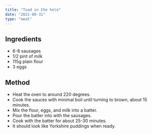 ```yaml
---
title: "Toad in the hole"
date: "2021-08-31"
type: "meat"
---
```


## Ingredients

- 6-8 sausages
- 1/2 pint of milk
- 115g plain flour
- 3 eggs

## Method

- Heat the oven to around 220 degrees.
- Cook the sauces with minimal boil until turning to brown, about 15 minutes.
- Mix the flour, eggs, and milk into a batter.
- Pour the batter into with the sausages.
- Cook with the batter for about 25-30 minutes.
- It should look like Yorkshire puddings when ready.
